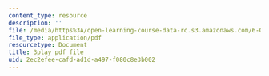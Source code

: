 ```yaml
---
content_type: resource
description: ''
file: /media/https%3A/open-learning-course-data-rc.s3.amazonaws.com/6-042j-mathematics-for-computer-science-spring-2015/2ec2efeecafdad1da497f080c8e3b002_T1AtlGrCoU8.pdf
file_type: application/pdf
resourcetype: Document
title: 3play pdf file
uid: 2ec2efee-cafd-ad1d-a497-f080c8e3b002
---
```

